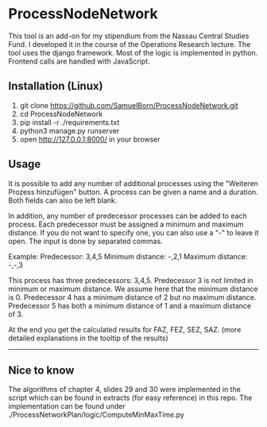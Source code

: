 # ProcessNodeNetwork

This tool is an add-on for my stipendium from the Nassau Central Studies Fund. I developed it in the course of the Operations Research lecture. 
The tool uses the django framework. Most of the logic is implemented in python. Frontend calls are handled with JavaScript.


## Installation (Linux)

1. git clone https://github.com/SamuelBorn/ProcessNodeNetwork.git
2. cd ProcessNodeNetwork
3. pip install -r ./requirements.txt
4. python3 manage.py runserver
5. open http://127.0.0.1:8000/ in your browser


## Usage

It is possible to add any number of additional processes using the "Weiteren Prozess hinzufügen" button.
A process can be given a name and a duration.
Both fields can also be left blank.

In addition, any number of predecessor processes can be added to each process. Each predecessor must be assigned a minimum and maximum distance. If you do not want to specify one, you can also use a "-" to leave it open. The input is done by separated commas.

Example:
Predecessor: 3,4,5
Minimum distance: -,2,1
Maximum distance: -,-,3

This process has three predecessors: 3,4,5.
Predecessor 3 is not limited in minimum or maximum distance. We assume here that the minimum distance is 0.
Predecessor 4 has a minimum distance of 2 but no maximum distance.
Predecessor 5 has both a minimum distance of 1 and a maximum distance of 3.

At the end you get the calculated results for FAZ, FEZ, SEZ, SAZ. (more detailed explanations in the tooltip of the results)

-------------------------------------------------------------

## Nice to know

The algorithms of chapter 4, slides 29 and 30 were implemented in the script which can be found in extracts (for easy reference) in this repo.
The implementation can be found under ./ProcessNetworkPlan/logic/ComputeMinMaxTime.py
